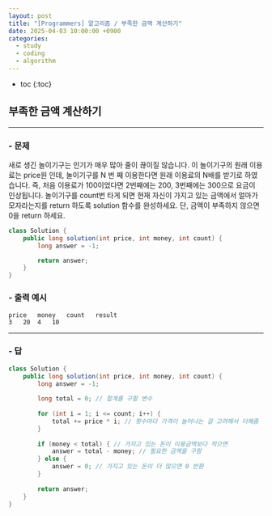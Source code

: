 ```yaml
---
layout: post
title: "[Programmers] 알고리즘 / 부족한 금액 계산하기"
date: 2025-04-03 10:00:00 +0900
categories: 
  - study
  - coding
  - algorithm
---
```


* toc
{:toc}

## 부족한 금액 계산하기

---

### - 문제

새로 생긴 놀이기구는 인기가 매우 많아 줄이 끊이질 않습니다. 이 놀이기구의 원래 이용료는 price원 인데, 놀이기구를 N 번 째 이용한다면 원래 이용료의 N배를 받기로 하였습니다. 즉, 처음 이용료가 100이었다면 2번째에는 200, 3번째에는 300으로 요금이 인상됩니다.
놀이기구를 count번 타게 되면 현재 자신이 가지고 있는 금액에서 얼마가 모자라는지를 return 하도록 solution 함수를 완성하세요.
단, 금액이 부족하지 않으면 0을 return 하세요.

```java
class Solution {
    public long solution(int price, int money, int count) {
        long answer = -1;

        return answer;
    }
}
```

### - 출력 예시

```
price	money	count	result
3	20	4	10
```

<!-- >  -->

---

### - 답

```java
class Solution {
    public long solution(int price, int money, int count) {
        long answer = -1;
        
        long total = 0; // 합계를 구할 변수
        
        for (int i = 1; i <= count; i++) {
            total += price * i; // 횟수마다 가격이 늘어나는 걸 고려해서 더해줌
        }
        
        if (money < total) { // 가지고 있는 돈이 이용금액보다 적으면
            answer = total - money; // 필요한 금액을 구함
        } else {
            answer = 0; // 가지고 있는 돈이 더 많으면 0 반환
        }
        
        return answer;
    }
}
```

<!--  -->
